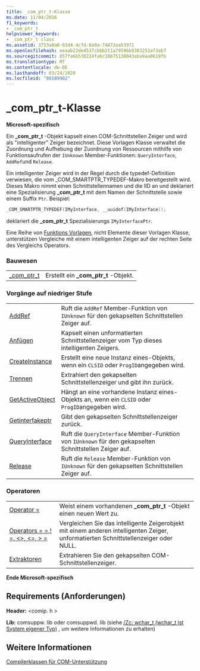 ```yaml
---
title: _com_ptr_t-Klasse
ms.date: 11/04/2016
f1_keywords:
- _com_ptr_t
helpviewer_keywords:
- _com_ptr_t class
ms.assetid: 3753a8a0-03d4-4cfd-8a9a-74872ea53971
ms.openlocfilehash: eeaab22ded537cbbb211a79596b8383251af3ab7
ms.sourcegitcommit: 857fa6b530224fa6c18675138043aba9aa0619fb
ms.translationtype: MT
ms.contentlocale: de-DE
ms.lasthandoff: 03/24/2020
ms.locfileid: "80189902"
---
```

# <a name="_com_ptr_t-class"></a>_com_ptr_t-Klasse

**Microsoft-spezifisch**

Ein **_com_ptr_t** -Objekt kapselt einen COM-Schnittstellen Zeiger und wird als "intelligenter" Zeiger bezeichnet. Diese Vorlagen Klasse verwaltet die Zuordnung und Aufhebung der Zuordnung von Ressourcen mithilfe von Funktionsaufrufen der `IUnknown` Member-Funktionen: `QueryInterface`, `AddRef`und `Release`.

Ein intelligenter Zeiger wird in der Regel durch die typedef-Definition verwiesen, die vom _COM_SMARTPTR_TYPEDEF-Makro bereitgestellt wird. Dieses Makro nimmt einen Schnittstellennamen und die IID an und deklariert eine Spezialisierung **_com_ptr_t** mit dem Namen der Schnittstelle sowie einem Suffix `Ptr`. Beispiel:

```cpp
_COM_SMARTPTR_TYPEDEF(IMyInterface, __uuidof(IMyInterface));
```

deklariert die **_com_ptr_t** Spezialisierungs `IMyInterfacePtr`.

Eine Reihe von [Funktions Vorlagen](../cpp/relational-function-templates.md), nicht Elemente dieser Vorlagen Klasse, unterstützen Vergleiche mit einem intelligenten Zeiger auf der rechten Seite des Vergleichs Operators.

### <a name="construction"></a>Bauwesen

|||
|-|-|
|[_com_ptr_t](../cpp/com-ptr-t-com-ptr-t.md)|Erstellt ein **_com_ptr_t** -Objekt.|

### <a name="low-level-operations"></a>Vorgänge auf niedriger Stufe

|||
|-|-|
|[AddRef](../cpp/com-ptr-t-addref.md)|Ruft die `AddRef` Member-Funktion von `IUnknown` für den gekapselten Schnittstellen Zeiger auf.|
|[Anfügen](../cpp/com-ptr-t-attach.md)|Kapselt einen unformatierten Schnittstellenzeiger vom Typ dieses intelligenten Zeigers.|
|[CreateInstance](../cpp/com-ptr-t-createinstance.md)|Erstellt eine neue Instanz eines-Objekts, wenn ein `CLSID` oder `ProgID`angegeben wird.|
|[Trennen](../cpp/com-ptr-t-detach.md)|Extrahiert den gekapselten Schnittstellenzeiger und gibt ihn zurück.|
|[GetActiveObject](../cpp/com-ptr-t-getactiveobject.md)|Hängt an eine vorhandene Instanz eines-Objekts an, wenn ein `CLSID` oder `ProgID`angegeben wird.|
|[Getinterfakeptr](../cpp/com-ptr-t-getinterfaceptr.md)|Gibt den gekapselten Schnittstellenzeiger zurück.|
|[QueryInterface](../cpp/com-ptr-t-queryinterface.md)|Ruft die `QueryInterface` Member-Funktion von `IUnknown` für den gekapselten Schnittstellen Zeiger auf.|
|[Release](../cpp/com-ptr-t-release.md)|Ruft die `Release` Member-Funktion von `IUnknown` für den gekapselten Schnittstellen Zeiger auf.|

### <a name="operators"></a>Operatoren

|||
|-|-|
|[Operator =](../cpp/com-ptr-t-operator-equal.md)|Weist einem vorhandenen **_com_ptr_t** -Objekt einen neuen Wert zu.|
|[Operators = =,! =, \<>, \<=, > =](../cpp/com-ptr-t-relational-operators.md)|Vergleichen Sie das intelligente Zeigerobjekt mit einem anderen intelligenten Zeiger, unformatierten Schnittstellenzeiger oder NULL.|
|[Extraktoren](../cpp/com-ptr-t-extractors.md)|Extrahieren Sie den gekapselten COM-Schnittstellenzeiger.|

**Ende Microsoft-spezifisch**

## <a name="requirements"></a>Requirements (Anforderungen)

**Header:** \<comip. h >

**Lib:** comsuppw. lib oder comsuppwd. lib (siehe [/Zc: wchar_t (wchar_t ist System eigener Typ)](../build/reference/zc-wchar-t-wchar-t-is-native-type.md) , um weitere Informationen zu erhalten)

## <a name="see-also"></a>Weitere Informationen

[Compilerklassen für COM-Unterstützung](../cpp/compiler-com-support-classes.md)
